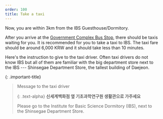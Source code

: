```yaml
---
order: 100
title: Take a taxi
---
```

Now, you are within 3km from the IBS Guesthouse/Dormitory. 

After you arrive at the [Government Complex Bus Stop](https://naver.me/GlVC83eN), there should be taxis waiting for you. It is recommended for you to take a taxi to IBS. The taxi fare should be around 6,000 KRW and it should take less than 10 minutes.


Here's the instruction to give to the taxi driver. Often taxi drivers do not know IBS but all of them are familiar with the big department store next to the IBS --- Shinsegae Department Store, the tallest building of Daejeon.

{: .important-title}
> Message to the taxi driver
> 
> {: .text-alpha}
> **신세계백화점 옆 기초과학연구원 생활관으로 가주세요**
> 
> Please go to the Institute for Basic Science Dormitory (IBS), next to the Shinsegae Department Store.


